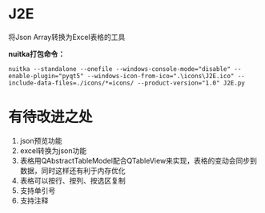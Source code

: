 # J2E
将Json Array转换为Excel表格的工具


**nuitka打包命令：**
```
nuitka --standalone --onefile --windows-console-mode="disable" --enable-plugin="pyqt5" --windows-icon-from-ico=".\icons\J2E.ico" --include-data-files=./icons/*=icons/ --product-version="1.0" J2E.py
```

# 有待改进之处

1. json预览功能
2. excel转换为json功能
3. 表格用QAbstractTableModel配合QTableView来实现，表格的变动会同步到数据，同时这样还有利于内存优化
4. 表格可以按行、按列、按选区复制
5. 支持单引号
6. 支持注释
